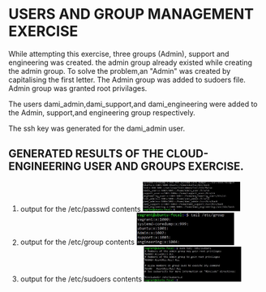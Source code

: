 <h1> USERS AND GROUP MANAGEMENT EXERCISE </h1>

<p> While attempting this exercise, three groups (Admin), support and engineering was created. the admin group already existed while creating the admin group. To solve the problem,an "Admin" was created by capitalising the first letter.
  The Admin group was added to sudoers file. Admin group was granted root privilages.</p>
  
<p> The users dami_admin,dami_support,and dami_engineering were added to the Admin, support,and engineering group respectively. </p>
<p> The ssh key was generated for the dami_admin user.
  
<h2> GENERATED RESULTS OF THE CLOUD-ENGINEERING USER AND GROUPS EXERCISE. </h2>

<ol>
  <li> output for the /etc/passwd contents
     <img src="https://github.com/ogunleye0720/Altschool-cloud-exercise/raw/main/etc-passwd-new.JPG" height="10%" width="40%" />
  </li>
  <li> output for the /etc/group contents
     <img src="https://github.com/ogunleye0720/Altschool-cloud-exercise/raw/main/etc-group-new.JPG" height="10%" width="40%" />
  </li>
  <li> output for the /etc/sudoers contents
     <img src="https://github.com/ogunleye0720/Altschool-cloud-exercise/raw/main/sudoers_new.JPG" height="10%" width="40%" />
  </li>
  </ol>
